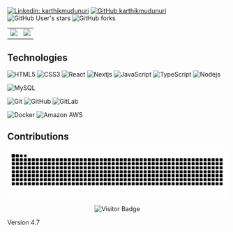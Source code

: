 [![Linkedin: karthikmudunuri](https://img.shields.io/badge/-karthikmudunuri-blue?style=flat-square&logo=Linkedin&logoColor=white&link=https://www.linkedin.com/in/karthikmudunuri/)](https://www.linkedin.com/in/karthikmudunuri/)
[![GitHub karthikmudunuri](https://img.shields.io/github/followers/karthikmudunuri?label=follow&style=social)](https://github.com/karthikmudunuri)
![GitHub User's stars](https://img.shields.io/github/stars/karthikmudunuri)
![GitHub forks](https://img.shields.io/github/forks/karthikmudunuri/eldoraui)

<table cellpadding="0" border="0">
  <tr style="padding: 0">
    <!-- GitHub Stats Card -->  
    <td valign="top"><img height="200" src="https://github-readme-stats.vercel.app/api?username=karthikmudunuri&count_private=true&show_icons=true&theme=tokyonight&hide_border=true&custom_title=My%20GitHub%20Stats"/></td>
    <!-- GitHub Top Language Card -->
    <td valign="top"><img height="200" src="https://github-readme-stats.vercel.app/api/top-langs/?username=karthikmudunuri&langs_count=6&layout=compact&theme=tokyonight&hide_border=true&hide=HTML&custom_title=Top%20Languages"/></td>
  </tr>
</table>

## Technologies


![HTML5](https://img.shields.io/badge/-HTML5-E34F26?style=flat-square&logo=html5&logoColor=white)
![CSS3](https://img.shields.io/badge/-CSS3-1572B6?style=flat-square&logo=css3)
![React](https://img.shields.io/badge/-React-black?style=flat-square&logo=react)
![Nextjs](https://img.shields.io/badge/-Nextjs-black?style=flat-square&logo=Next.js)
![JavaScript](https://img.shields.io/badge/-JavaScript-black?style=flat-square&logo=javascript)
![TypeScript](https://img.shields.io/badge/-TypeScript-black?style=flat-square&logo=typescript)
![Nodejs](https://img.shields.io/badge/-Nodejs-black?style=flat-square&logo=Node.js)

![MySQL](https://img.shields.io/badge/-MySQL-black?style=flat-square&logo=mysql)

![Git](https://img.shields.io/badge/-Git-black?style=flat-square&logo=git)
![GitHub](https://img.shields.io/badge/-GitHub-181717?style=flat-square&logo=github)
![GitLab](https://img.shields.io/badge/-GitLab-FCA121?style=flat-square&logo=gitlab)

![Docker](https://img.shields.io/badge/-Docker-black?style=flat-square&logo=docker)
![Amazon AWS](https://img.shields.io/badge/-Amazon%20AWS-black?style=flat-square&logo=amazonwebservices)


## Contributions

![snake gif](https://github.com/karthikmudunuri/karthikmudunuri/blob/output/github-contribution-grid-snake-dark.svg)


<div align="center">


![Visitor Badge](https://visitor-badge.laobi.icu/badge?page_id=karthikmudunuri.karthikmudunuri)

</div>

Version 4.7
